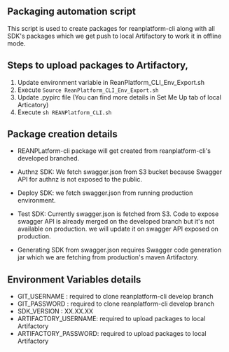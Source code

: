 ## Packaging automation script


This script is used to create packages for reanplatform-cli along with all SDK's packages
which we get push to local Artifactory to work it in offline mode. 


## Steps to upload packages to Artifactory,  


1. Update environment variable in ReanPlatform_CLI_Env_Export.sh
2. Execute ```Source ReanPlatform_CLI_Env_Export.sh```
3. Update .pypirc file (You can find more details in Set Me Up tab of local Articatory)
4. Execute ```sh REANPlatform_CLI.sh```


## Package creation details

* REANPLatform-cli package will get created from reanplatform-cli's developed branched.

* Authnz SDK: We fetch swagger.json from S3 bucket because Swagger API for authnz is not exposed to the public.

* Deploy SDK: we fetch swagger.json from running production environment.

* Test SDK: Currently swagger.json is fetched from S3. 
			Code to expose swagger API is already merged on the developed branch but it's not available on production.
			we will update it on swagger API exposed on production.

* Generating SDK from swagger.json requires Swagger code generation jar which we are fetching from production's maven Artifactory.


## Environment Variables details

- GIT_USERNAME		: required to clone reanplatform-cli develop branch
- GIT_PASSWORD		: required to clone reanplatform-cli develop branch
- SDK_VERSION		: XX.XX.XX 
- ARTIFACTORY_USERNAME: required to upload packages to local Artifactory
- ARTIFACTORY_PASSWORD: required to upload packages to local Artifactory


